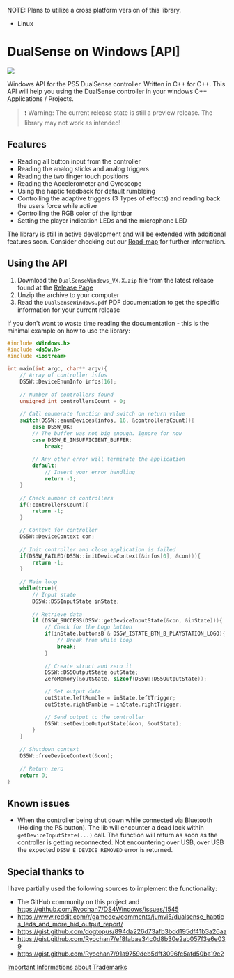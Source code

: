 NOTE: Plans to utilize a cross platform version of this library.  
 - Linux

# DualSense on Windows [API]
![](https://raw.githubusercontent.com/Ohjurot/DualSense-Windows/main/Doc/GitHub_readme/header.png)



Windows API for the PS5 DualSense controller.  Written in C++ for C++. This API will help you using the DualSense controller in your windows C++ Applications / Projects.

> :exclamation: ​Warning: The current release state is still a preview release. The library may not work as intended!

## Features

- Reading all button input from the controller
- Reading the analog sticks and analog triggers
- Reading the two finger touch positions
- Reading the Accelerometer and Gyroscope
- Using the haptic feedback for default rumbleing 
- Controlling the adaptive triggers (3 Types of effects) and reading back the users force while active
- Controlling the RGB color of the lightbar
- Setting the player indication LEDs and the microphone LED

The library is still in active development and will be extended with additional features soon. Consider checking out our [Road-map](https://github.com/Ohjurot/DualSense-Windows/blob/main/ROADMAP.md) for further information.

## Using the API

1. Download the `DualSenseWindows_VX.X.zip` file from the latest release found at the [Release Page](https://github.com/Ohjurot/DualSense-Windows/releases)
2. Unzip the archive to your computer
3. Read the `DualSenseWindows.pdf`  PDF documentation to get the specific information for your current release

If you don't want to waste time reading the documentation - this is the minimal example on how to use the library:

```c++
#include <Windows.h>
#include <ds5w.h>
#include <iostream>

int main(int argc, char** argv){
   	// Array of controller infos
	DS5W::DeviceEnumInfo infos[16];
	
	// Number of controllers found
	unsigned int controllersCount = 0;
	
	// Call enumerate function and switch on return value
	switch(DS5W::enumDevices(infos, 16, &controllersCount)){
		case DS5W_OK:
        // The buffer was not big enough. Ignore for now
		case DS5W_E_INSUFFICIENT_BUFFER:
			break;
			
		// Any other error will terminate the application
		default:
			// Insert your error handling
			return -1;
	}
    
    // Check number of controllers
    if(!controllersCount){
		return -1;
	}

	// Context for controller
	DS5W::DeviceContext con;
	
	// Init controller and close application is failed
	if(DS5W_FAILED(DS5W::initDeviceContext(&infos[0], &con))){
		return -1;
	}
    
   	// Main loop
	while(true){
		// Input state
		DS5W::DS5InputState inState;
	
		// Retrieve data
		if (DS5W_SUCCESS(DS5W::getDeviceInputState(&con, &inState))){
			// Check for the Logo button
			if(inState.buttonsB & DS5W_ISTATE_BTN_B_PLAYSTATION_LOGO){
				// Break from while loop
				break;
			}
		
            // Create struct and zero it
			DS5W::DS5OutputState outState;
			ZeroMemory(&outState, sizeof(DS5W::DS5OutputState));

			// Set output data
			outState.leftRumble = inState.leftTrigger;
			outState.rightRumble = inState.rightTrigger;

			// Send output to the controller
			DS5W::setDeviceOutputState(&con, &outState);
		}
	}
	
	// Shutdown context
	DS5W::freeDeviceContext(&con);
    
    // Return zero
   	return 0;
}
```

## Known issues 

- When the controller being shut down while connected via Bluetooth (Holding the PS button). The lib will encounter a dead lock within `getDeviceInputState(...)` call. The function will return as soon as the controller is getting reconnected. Not encountering over USB, over USB the expected `DS5W_E_DEVICE_REMOVED` error is returned. 

## Special thanks to

I have partially used the following sources to implement the functionality:

- The GitHub community on this project and https://github.com/Ryochan7/DS4Windows/issues/1545
- https://www.reddit.com/r/gamedev/comments/jumvi5/dualsense_haptics_leds_and_more_hid_output_report/
- https://gist.github.com/dogtopus/894da226d73afb3bdd195df41b3a26aa
- https://gist.github.com/Ryochan7/ef8fabae34c0d8b30e2ab057f3e6e039
- https://gist.github.com/Ryochan7/91a9759deb5dff3096fc5afd50ba19e2



[Important Informations about Trademarks](https://github.com/Ohjurot/DualSense-Windows/blob/main/TRADEMARKS.md)


